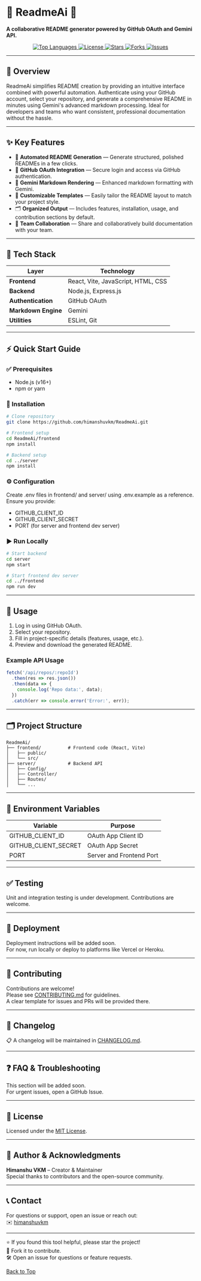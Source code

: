 
# 🚀 ReadmeAi 🎯

**A collaborative README generator powered by GitHub OAuth and Gemini API.**

<p align="center">
  <a href="https://github.com/himanshuvkm/ReadmeAi">
    <img src="https://img.shields.io/github/languages/top/himanshuvkm/ReadmeAi?style=for-the-badge" alt="Top Languages" />
  </a>
  <a href="LICENSE">
    <img src="https://img.shields.io/github/license/himanshuvkm/ReadmeAi?style=for-the-badge" alt="License" />
  </a>
  <a href="https://github.com/himanshuvkm/ReadmeAi/stargazers">
    <img src="https://img.shields.io/github/stars/himanshuvkm/ReadmeAi?style=for-the-badge" alt="Stars" />
  </a>
  <a href="https://github.com/himanshuvkm/ReadmeAi/network">
    <img src="https://img.shields.io/github/forks/himanshuvkm/ReadmeAi?style=for-the-badge" alt="Forks" />
  </a>
  <a href="https://github.com/himanshuvkm/ReadmeAi/issues">
    <img src="https://img.shields.io/github/issues/himanshuvkm/ReadmeAi?style=for-the-badge" alt="Issues" />
  </a>
</p>

---

## 📖 Overview

ReadmeAi simplifies README creation by providing an intuitive interface combined with powerful automation. Authenticate using your GitHub account, select your repository, and generate a comprehensive README in minutes using Gemini's advanced markdown processing. Ideal for developers and teams who want consistent, professional documentation without the hassle.

---

## ✨ Key Features

- 📄 **Automated README Generation** — Generate structured, polished READMEs in a few clicks.
- 🔐 **GitHub OAuth Integration** — Secure login and access via GitHub authentication.
- 💎 **Gemini Markdown Rendering** — Enhanced markdown formatting with Gemini.
- 🎨 **Customizable Templates** — Easily tailor the README layout to match your project style.
- 🗂️ **Organized Output** — Includes features, installation, usage, and contribution sections by default.
- 🤝 **Team Collaboration** — Share and collaboratively build documentation with your team.

---

## 🧱 Tech Stack

| Layer               | Technology                  |
|---------------------|-----------------------------|
| **Frontend**        | React, Vite, JavaScript, HTML, CSS |
| **Backend**         | Node.js, Express.js          |
| **Authentication** | GitHub OAuth                 |
| **Markdown Engine** | Gemini                        |
| **Utilities**       | ESLint, Git                   |

---

## ⚡ Quick Start Guide

### ✅ Prerequisites

- Node.js (v16+)
- npm or yarn

### 🚧 Installation

```bash
# Clone repository
git clone https://github.com/himanshuvkm/ReadmeAi.git

# Frontend setup
cd ReadmeAi/frontend
npm install

# Backend setup
cd ../server
npm install
```

### ⚙️ Configuration

Create .env files in frontend/ and server/ using .env.example as a reference.  
Ensure you provide:
- GITHUB_CLIENT_ID
- GITHUB_CLIENT_SECRET
- PORT (for server and frontend dev server)

### ▶️ Run Locally

```bash
# Start backend
cd server
npm start

# Start frontend dev server
cd ../frontend
npm run dev
```

---

## 🚀 Usage

1. Log in using GitHub OAuth.
2. Select your repository.
3. Fill in project-specific details (features, usage, etc.).
4. Preview and download the generated README.

### Example API Usage

```javascript
fetch('/api/repos/:repoId')
  .then(res => res.json())
  .then(data => {
    console.log('Repo data:', data);
  })
  .catch(err => console.error('Error:', err));
```

---

## 🗂️ Project Structure

```plaintext
ReadmeAi/
├── frontend/          # Frontend code (React, Vite)
│   ├── public/
│   └── src/
├── server/            # Backend API
│   ├── Config/
│   ├── Controller/
│   ├── Routes/
│   └── ...
```

---

## 🧱 Environment Variables

| Variable              | Purpose                          |
|-----------------------|----------------------------------|
| GITHUB_CLIENT_ID      | OAuth App Client ID             |
| GITHUB_CLIENT_SECRET  | OAuth App Secret               |
| PORT                  | Server and Frontend Port        |

---

## ✅ Testing

Unit and integration testing is under development. Contributions are welcome.

---

## 🚢 Deployment

Deployment instructions will be added soon.  
For now, run locally or deploy to platforms like Vercel or Heroku.

---

## 🤝 Contributing

Contributions are welcome!  
Please see [CONTRIBUTING.md](CONTRIBUTING.md) for guidelines.  
A clear template for issues and PRs will be provided there.

---

## 📝 Changelog

📋 A changelog will be maintained in [CHANGELOG.md](CHANGELOG.md).

---

## ❓ FAQ & Troubleshooting

This section will be added soon.  
For urgent issues, open a GitHub Issue.

---

## 📄 License

Licensed under the [MIT License](LICENSE).

---

## 👤 Author & Acknowledgments

**Himanshu VKM** – Creator & Maintainer  
Special thanks to contributors and the open-source community.

---

## 📞 Contact

For questions or support, open an issue or reach out:  
✉️ [himanshuvkm](https://github.com/himanshuvkm)

---

⭐ If you found this tool helpful, please star the project!  
🍴 Fork it to contribute.  
🛠️ Open an issue for questions or feature requests.

[Back to Top](#-readmeai-🎯)
